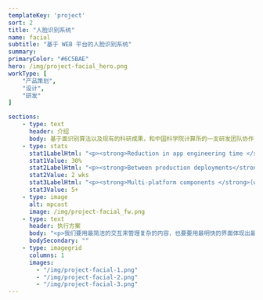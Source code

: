 ```yaml
---
templateKey: 'project'
sort: 2
title: "人脸识别系统"
name: facial
subtitle: "基于 WEB 平台的人脸识别系统"
summary: 
primaryColor: "#6C5BAE"
hero: /img/project-facial_hero.png
workType: [
    "产品策划",
    "设计",
    "研发"
]

sections:
    - type: text
      header: 介绍
      body: 基于面识别算法以及现有的科研成果，和中国科学院计算所的一支研发团队协作，为「日本 JIEM 公司」 打造的一款基于 WEB 的面部识交互应用系统。
    - type: stats
      stat1LabelHtml: "<p><strong>Reduction in app engineering time </strong>for all mobile apps</p>"
      stat1Value: 30%
      stat2LabelHtml: "<p><strong>Between production deployments</strong>, down from 6 months</p>" 
      stat2Value: 2 wks
      stat3LabelHtml: "<p><strong>Multi-platform components </strong>(work across both web and native mobile) built</p>"
      stat3Value: 5+
    - type: image
      alt: mpcast
      image: /img/project-facial_fw.png
    - type: text
      header: 执行方案
      body: "<p>我们要用最简洁的交互来管理复杂的内容，也要要用最明快的界面体现出最便捷的的交互，轻量级的小程序移动端是最轻便的播客应用。</p>"
      bodySecondary: ""  
    - type: imagegrid
      columns: 1
      images:
        - "/img/project-facial-1.png"
        - "/img/project-facial-2.png"
        - "/img/project-facial-3.png"
---
```



